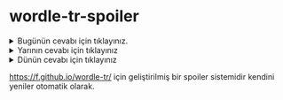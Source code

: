 # wordle-tr-spoiler

<details>
  <summary>Bugünün cevabı için tıklayınız.</summary>
  <br>
    <b> oosit </b>
</details>

<details>
  <summary>Yarının cevabı için tıklayınız</summary>
  <br>
   <b> yancı </b>
</details>

<details>
  <summary>Dünün cevabı için tıklayınız </summary>
  <br>
  <b> çöpçü </b>
</details>

https://f.github.io/wordle-tr/ için geliştirilmiş bir spoiler sistemidir kendini yeniler otomatik olarak.


